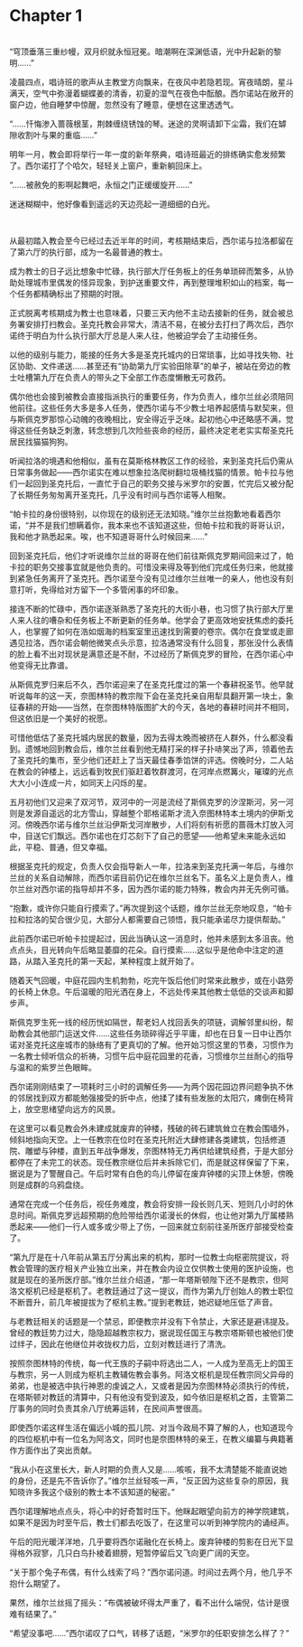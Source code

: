 # Chapter 1

<br>
“穹顶垂落三重纱幔，双月织就永恒冠冕。暗潮啊在深渊低语，光中升起新的黎明……”

凌晨四点，唱诗班的歌声从主教堂方向飘来，在夜风中若隐若现。宵夜晴朗，星斗满天，空气中弥漫着蝴蝶姜的清香，初夏的湿气在夜色中酝酿。西尔诺站在敞开的窗户边，他自睡梦中惊醒，忽然没有了睡意，便想在这里透透气。

“……忏悔渗入蔷薇根茎，荆棘缠绕锈蚀的琴。迷途的灵啊请卸下尘霜，我们在罅隙收割叶与果的重临……”

明年一月，教会即将举行一年一度的新年祭典，唱诗班最近的排练确实愈发频繁了。西尔诺打了个哈欠，轻轻关上窗户，重新躺回床上。

“……被赦免的影啊起舞吧，永恒之门正缓缓旋开……”

迷迷糊糊中，他好像看到遥远的天边亮起一道细细的白光。

<br>

从最初踏入教会至今已经过去近半年的时间，考核期结束后，西尔诺与拉洛都留在了第六厅的执行部，成为一名最普通的教士。

成为教士的日子远比想象中忙碌，执行部大厅任务板上的任务单琐碎而繁多，从协助处理城市里偶发的怪异现象，到护送重要文件，再到整理堆积如山的档案，每一个任务都精确标出了预期的时限。

正式脱离考核期成为教士也意味着，只要三天内他不主动去接新的任务，就会被总务署安排打扫教会。圣克托教会非常大，清洁不易，在被分去打扫了两次后，西尔诺终于明白为什么执行部大厅总是人来人往，他被迫学会了主动接任务。

以他的级别与能力，能接的任务大多是圣克托城内的日常琐事，比如寻找失物、社区协助、文件递送……甚至还有“协助第九厅实验田除草”的单子，被站在旁边的教士吐槽第九厅在负责人的带头之下全部工作态度懒散无可救药。

偶尔他也会接到被教会直接指派执行的重要任务，作为负责人，维尔兰丝必须陪同他前往。这些任务大多是多人任务，使西尔诺与不少教士培养起感情与默契来，但与斯佩克罗那惊心动魄的夜晚相比，安全得近乎乏味。起初他心中还略感不满，觉得这些任务缺乏刺激，转念想到几次险些丧命的经历，最终决定老老实实帮圣克托居民找猫猫狗狗。

听闻拉洛的境遇和他相似，虽有在莫斯格林教区工作的经验，来到圣克托后仍需从日常事务做起——西尔诺实在难以想象拉洛爬树翻垃圾桶找猫的情景。帕卡拉与他们一起回到圣克托后，一直忙于自己的职务交接与米罗尔的安置，忙完后又被分配了长期任务匆匆离开圣克托，几乎没有时间与西尔诺等人相聚。

“帕卡拉的身份很特别，以你现在的级别还无法知晓。”维尔兰丝抱歉地看着西尔诺，“并不是我们想瞒着你，我本来也不该知道这些，但帕卡拉和我的哥哥认识，我和他才熟悉起来。唉，也不知道哥哥什么时候回来……”

回到圣克托后，他们才听说维尔兰丝的哥哥在他们前往斯佩克罗期间回来过了，帕卡拉的职务交接事宜就是他负责的。可惜没来得及等到他们完成任务归来，他就接到紧急任务离开了圣克托。西尔诺至今没有见过维尔兰丝唯一的亲人，他也没有刻意打听，免得给对方留下一个多管闲事的坏印象。

接连不断的忙碌中，西尔诺逐渐熟悉了圣克托的大街小巷，也习惯了执行部大厅里人来人往的嘈杂和任务板上不断更新的任务单。他学会了更高效地安抚焦虑的委托人，也掌握了如何在浩如烟海的档案室里迅速找到需要的卷宗。偶尔在食堂或走廊遇见拉洛，西尔诺会朝他微笑点头示意，拉洛通常没有什么回复，那张没什么表情的脸上看不出对现状是满意还是不耐，不过经历了斯佩克罗的冒险，在西尔诺心中他变得无比靠谱。

从斯佩克罗归来后不久，西尔诺迎来了在圣克托度过的第一个春耕祝圣节。他早就听说每年的这一天，奈图林特的教宗陛下会在圣克托亲自用犁具翻开第一块土，象征春耕的开始——当然，在奈图林特版图扩大的今天，各地的春耕时间并不相同，但这依旧是一个美好的祝愿。

可惜他低估了圣克托城内居民的数量，因为去得太晚而被挤在人群外，什么都没看到。遗憾地回到教会后，维尔兰丝看到他无精打采的样子扑哧笑出了声，领着他去了圣克托的集市，至少他们还赶上了当天最佳春季馅饼的评选。傍晚时分，二人站在教会的钟楼上，远远看到牧民们驱赶着牧群渡河，在河岸点燃篝火，璀璨的光点大大小小连成一片，如同天上闪烁的星。

五月初他们又迎来了双河节，双河中的一河是流经了斯佩克罗的汐涅斯河，另一河则是发源自遥远的北方雪山，穿越整个耶格诺斯才流入奈图林特本土境内的伊斯戈河。傍晚西尔诺与维尔兰丝沿伊斯戈河岸散步，人们将刻有祈愿的蔷薇木灯放入河中，目送它们飘远。西尔诺也在灯芯刻下了自己的愿望——他希望未来能永远如此，平稳、普通，但又幸福。

根据圣克托的规定，负责人仅会指导新人一年，拉洛来到圣克托满一年后，与维尔兰丝的关系自动解除，而西尔诺目前仍记在维尔兰丝名下。虽名义上是负责人，维尔兰丝对西尔诺的指导却并不多，因为西尔诺的能力特殊，教会内并无先例可循。

“抱歉，或许你只能自行摸索了。”再次提到这个话题，维尔兰丝无奈地叹息，“帕卡拉和拉洛的契合很少见，大部分人都需要自己领悟，我只能承诺尽力提供帮助。”

此前西尔诺已听帕卡拉提起过，因此当确认这一消息时，他并未感到太多沮丧。他点点头，目光转向午后略显萎靡的花朵。自行摸索……这似乎是他命中注定的道路，从踏入圣克托的第一天起，某种程度上就开始了。

随着天气回暖，中庭花园内生机勃勃，吃完午饭后他们时常来此散步，或在小路旁的长椅上休息。午后温暖的阳光洒在身上，不远处传来其他教士低低的交谈声和脚步声。

斯佩克罗生死一线的经历恍如隔世，帮老妇人找回丢失的项链，调解邻里纠纷，帮助教会其他部门运送文件……这些任务琐碎得近乎平庸，却也在日复一日中让西尔诺对圣克托这座城市的脉络有了更真切的了解。他开始习惯这里的节奏，习惯作为一名教士倾听信众的祈祷，习惯午后中庭花园里的花香，习惯维尔兰丝耐心的指导与温和的紫罗兰色眼眸。

西尔诺刚刚结束了一项耗时三小时的调解任务——为两个因花园边界问题争执不休的邻居找到双方都能勉强接受的折中点，他揉了揉有些发胀的太阳穴，瘫倒在椅背上，放空思绪望向远方的风景。

在这里可以看见教会外未建成就废弃的钟楼，残破的砖石建筑耸立在教会围墙外，倾斜地指向天空。上一任教宗在位时在圣克托附近大肆修建各类建筑，包括修道院、雕塑与钟楼，直到五年战争爆发，奈图林特无力再供给建筑经费，于是大部分都停在了未完工的状态。现任教宗继位后并未拆除它们，而是就这样保留了下来，据说是为了警醒自己。午后时常有白色的鸟儿停留在废弃钟楼的尖顶上休憩，傍晚则是成群的乌鸦盘绕。

通常在完成一个任务后，视任务难度，教会将安排一段长则几天、短则几小时的休息时间。斯佩克罗远超预期的危险带给西尔诺漫长的休假，也让他对第九厅属楼熟悉起来——他们一行人或多或少带上了伤，一回来就立刻前往圣所医疗部接受检查了。

“第九厅是在十八年前从第五厅分离出来的机构，那时一位教士向枢密院提议，将教会管理的医疗相关产业独立出来，并在教会内设立仅供教士使用的医护设施，也就是现在的圣所医疗部。”维尔兰丝介绍道，“那一年塔斯顿陛下还不是教宗，但阿洛文枢机已经是枢机了。老教廷通过了这一提议，而作为第九厅创始人的教士职位不断晋升，前几年被提拔为了枢机主教。”提到老教廷，她迟疑地压低了声音。

与老教廷相关的话题是一个禁忌，即便教宗并没有下令禁止，大家还是避讳提及。曾经的教廷势力过大，隐隐超越教宗权力，据说现任国王与教宗塔斯顿也被他们使过绊子，因此在他继位并收拢权力后，立刻对教廷进行了清洗。

按照奈图林特的传统，每一代王族的子嗣中将选出二人，一人成为至高无上的国王与教宗，另一人则成为枢机主教辅佐教会事务。阿洛文枢机是现任教宗同父异母的弟弟，也是被选中执行神恩的虔诚之人，又或者是因为奈图林特必须执行的传统，在塔斯顿对教廷的清算中，只有他没有受到波及，如今依旧是枢机之首，主管第二厅事务的同时负责其余八厅统筹运转，在民间声誉很高。

即使西尔诺这样生活在偏远小城的孤儿院、对当今政局不算了解的人，也知道现今的四位枢机中有一位名为阿洛文，同时也是奈图林特的亲王，在教义编纂与典籍著作方面作出了突出贡献。

“我从小在这里长大，新人时期的负责人又是……咳咳，我不太清楚能不能直说她的身份，还是先不告诉你了。”维尔兰丝轻咳一声，“反正因为这些复杂的原因，我知晓许多我这个级别的教士本不该知道的秘密。”

西尔诺理解地点点头，将心中的好奇暂时压下。他眯起眼望向前方的神学院建筑，如果不是因为时至午后，教士们都去吃饭了，在这里可以听到神学院内的诵经声。

午后的阳光暖洋洋地，几乎要将西尔诺融化在长椅上。废弃钟楼的剪影在日光下显得格外寂寥，几只白鸟扑棱着翅膀，短暂停留后又飞向更广阔的天空。

“关于那个兔子布偶，有什么线索了吗？”西尔诺问道。时间过去两个月，他几乎不抱什么期望了。

果然，维尔兰丝摇了摇头：“布偶被破坏得太严重了，看不出什么端倪，估计是很难有结果了。”

“希望没事吧……”西尔诺叹了口气，转移了话题，“米罗尔的任职安排怎么样了？”
